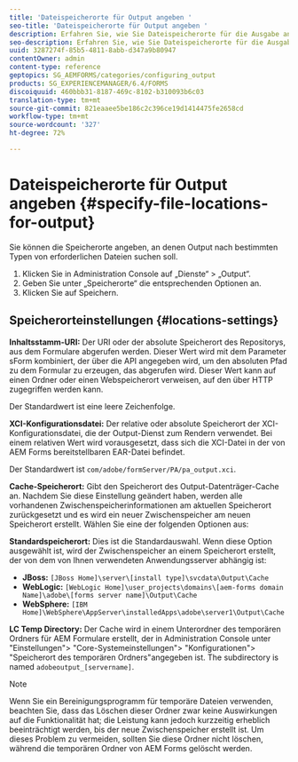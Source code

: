 ```yaml
---
title: 'Dateispeicherorte für Output angeben '
seo-title: 'Dateispeicherorte für Output angeben '
description: Erfahren Sie, wie Sie Dateispeicherorte für die Ausgabe angegeben.
seo-description: Erfahren Sie, wie Sie Dateispeicherorte für die Ausgabe angegeben.
uuid: 3287274f-85b5-4811-8abb-d347a9b80947
contentOwner: admin
content-type: reference
geptopics: SG_AEMFORMS/categories/configuring_output
products: SG_EXPERIENCEMANAGER/6.4/FORMS
discoiquuid: 460bbb31-8187-469c-8102-b310093b6c03
translation-type: tm+mt
source-git-commit: 821eaaee5be186c2c396ce19d1414475fe2658cd
workflow-type: tm+mt
source-wordcount: '327'
ht-degree: 72%

---
```



# Dateispeicherorte für Output angeben {#specify-file-locations-for-output}

Sie können die Speicherorte angeben, an denen Output nach bestimmten Typen von erforderlichen Dateien suchen soll.

1. Klicken Sie in Administration Console auf „Dienste“ > „Output“.
1. Geben Sie unter „Speicherorte“ die entsprechenden Optionen an.
1. Klicken Sie auf Speichern.

## Speicherorteinstellungen {#locations-settings}

**Inhaltsstamm-URI:** Der URI oder der absolute Speicherort des Repositorys, aus dem Formulare abgerufen werden. Dieser Wert wird mit dem Parameter sForm kombiniert, der über die API angegeben wird, um den absoluten Pfad zu dem Formular zu erzeugen, das abgerufen wird. Dieser Wert kann auf einen Ordner oder einen Webspeicherort verweisen, auf den über HTTP zugegriffen werden kann. 

 Der Standardwert ist eine leere Zeichenfolge.

**XCI-Konfigurationsdatei:** Der relative oder absolute Speicherort der XCI-Konfigurationsdatei, die der Output-Dienst zum Rendern verwendet. Bei einem relativen Wert wird vorausgesetzt, dass sich die XCI-Datei in der von AEM Forms bereitstellbaren EAR-Datei befindet.

Der Standardwert ist `com/adobe/formServer/PA/pa_output.xci`.

**Cache-Speicherort:** Gibt den Speicherort des Output-Datenträger-Cache an. Nachdem Sie diese Einstellung geändert haben, werden alle vorhandenen Zwischenspeicherinformationen am aktuellen Speicherort zurückgesetzt und es wird ein neuer Zwischenspeicher am neuen Speicherort erstellt. Wählen Sie eine der folgenden Optionen aus:

**Standardspeicherort:** Dies ist die Standardauswahl. Wenn diese Option ausgewählt ist, wird der Zwischenspeicher an einem Speicherort erstellt, der von dem von Ihnen verwendeten Anwendungsserver abhängig ist:

* **JBoss:** `[JBoss Home]\server\[install type]\svcdata\Output\Cache`
* **WebLogic:** `[WebLogic Home]\user_projects\domains\[aem-forms domain Name]\adobe\[forms server name]\Output\Cache`
* **WebSphere:** `[IBM Home]\WebSphere\AppServer\installedApps\adobe\server1\Output\Cache`

**LC Temp Directory:** Der Cache wird in einem Unterordner des temporären Ordners für AEM Formulare erstellt, der in Administration Console unter &quot;Einstellungen&quot;> &quot;Core-Systemeinstellungen&quot;> &quot;Konfigurationen&quot;> &quot;Speicherort des temporären Ordners&quot;angegeben ist. The subdirectory is named `adobeoutput_[servername]`.

>[!NOTE]
>
>Wenn Sie ein Bereinigungsprogramm für temporäre Dateien verwenden, beachten Sie, dass das Löschen dieser Ordner zwar keine Auswirkungen auf die Funktionalität hat; die Leistung kann jedoch kurzzeitig erheblich beeinträchtigt werden, bis der neue Zwischenspeicher erstellt ist. Um dieses Problem zu vermeiden, sollten Sie diese Ordner nicht löschen, während die temporären Ordner von AEM Forms gelöscht werden.

